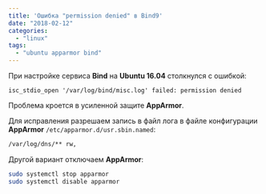 ```yaml
---
title: 'Ошибка "permission denied" в Bind9'
date: "2018-02-12"
categories:
  - "linux"
tags:
  - "ubuntu apparmor bind"
---
```

При настройке сервиса **Bind** на **Ubuntu 16.04** столкнулся с ошибкой:

`isc_stdio_open '/var/log/bind/misc.log' failed: permission denied`

<!--more-->

Проблема кроется в усиленной защите **AppArmor**.

Для исправления разрешаем запись в файл лога в файле конфигурации **AppArmor** `/etc/apparmor.d/usr.sbin.named`:

```bash
/var/log/dns/** rw,
```

Другой вариант отключаем **AppArmor**:

```bash
sudo systemctl stop apparmor
sudo systemctl disable apparmor
```
